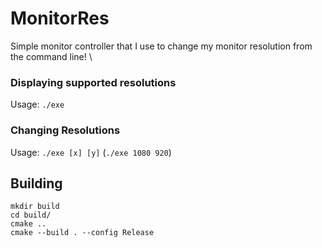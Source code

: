 # MonitorRes
Simple monitor controller that I use to change my monitor resolution from the command line! \

### Displaying supported resolutions 
Usage: `./exe`
### Changing Resolutions
Usage: `./exe [x] [y]` (`./exe 1080 920`)

## Building
```
mkdir build
cd build/
cmake ..
cmake --build . --config Release
```